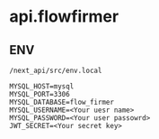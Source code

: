 # api.flowfirmer

## ENV

`/next_api/src/env.local`
```
MYSQL_HOST=mysql
MYSQL_PORT=3306
MYSQL_DATABASE=flow_firmer
MYSQL_USERNAME=<Your uesr name>
MYSQL_PASSWORD=<Your user passowrd>
JWT_SECRET=<Your secret key>
```